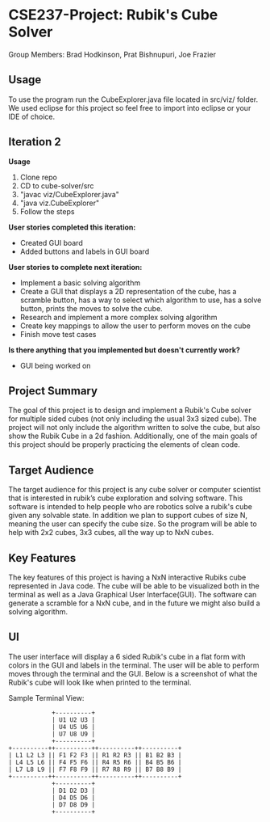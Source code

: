 # CSE237-Project: Rubik's Cube Solver

Group Members: Brad Hodkinson, Prat Bishnupuri, Joe Frazier

## Usage
To use the program run the CubeExplorer.java file located in src/viz/ folder. We used eclipse for this project so feel free to import into eclipse or your IDE of choice.

## Iteration 2
**Usage**
1. Clone repo
2. CD to cube-solver/src
3. "javac viz/CubeExplorer.java"
4. "java viz.CubeExplorer"
5. Follow the steps


**User stories completed this iteration:**
* Created GUI board
* Added buttons and labels in GUI board
 
 
**User stories to complete next iteration:**
* Implement a basic solving algorithm
* Create a GUI that displays a 2D representation of the cube, has a scramble button, has a way to select which algorithm to use, has a solve button, prints the moves to solve the cube.
* Research and implement a more complex solving algorithm
* Create key mappings to allow the user to perform moves on the cube
* Finish move test cases
 
 
**Is there anything that you implemented but doesn't currently work?**
* GUI being worked on







## Project Summary
The goal of this project is to design and implement a Rubik's Cube solver for multiple sided cubes (not only including the usual 3x3 sized cube). The project will not only include the algorithm written to solve the cube, but also show the Rubik Cube in a 2d fashion. Additionally, one of the main goals of this project should be properly practicing the elements of clean code.

## Target Audience
The target audience for this project is any cube solver or computer scientist that is interested in rubik’s cube exploration and solving software. This software is intended to help people who are robotics solve a rubik's cube given any solvable state. In addition we plan to support cubes of size N, meaning the user can specify the cube size. So the program will be able to help with 2x2 cubes, 3x3 cubes, all the way up to NxN cubes.

## Key Features
The key features of this project is having a NxN interactive Rubiks cube represented in Java code. The cube will be able to be visualized both in the terminal as well as a Java Graphical User Interface(GUI). The software can generate a scramble for a NxN cube, and in the future we might also build a solving algorithm.
## UI
The user interface will display a 6 sided Rubik's cube in a flat form with colors in the GUI and labels in the terminal. The user will be able to perform moves through the terminal and the GUI. Below is a screenshot of what the Rubik's cube will look like when printed to the terminal.

Sample Terminal View:
```
            +----------+
            | U1 U2 U3 |
            | U4 U5 U6 |
            | U7 U8 U9 |
            +----------+
+----------++----------++----------++----------+
| L1 L2 L3 || F1 F2 F3 || R1 R2 R3 || B1 B2 B3 |
| L4 L5 L6 || F4 F5 F6 || R4 R5 R6 || B4 B5 B6 |
| L7 L8 L9 || F7 F8 F9 || R7 R8 R9 || B7 B8 B9 |
+----------++----------++----------++----------+
            +----------+
            | D1 D2 D3 |
            | D4 D5 D6 |
            | D7 D8 D9 |
            +----------+
```
